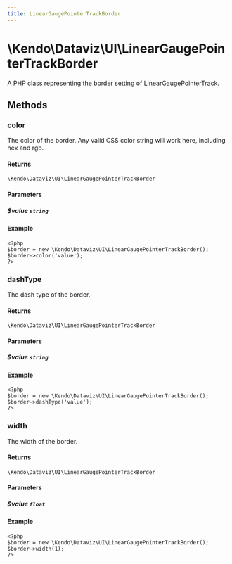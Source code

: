 ```yaml
---
title: LinearGaugePointerTrackBorder
---
```


# \Kendo\Dataviz\UI\LinearGaugePointerTrackBorder

A PHP class representing the border setting of LinearGaugePointerTrack.


## Methods

### color
The color of the border. Any valid CSS color string will work here, including hex and rgb.

#### Returns
`\Kendo\Dataviz\UI\LinearGaugePointerTrackBorder`

#### Parameters

##### $value `string`



#### Example 
    <?php
    $border = new \Kendo\Dataviz\UI\LinearGaugePointerTrackBorder();
    $border->color('value');
    ?>

### dashType
The dash type of the border.

#### Returns
`\Kendo\Dataviz\UI\LinearGaugePointerTrackBorder`

#### Parameters

##### $value `string`



#### Example 
    <?php
    $border = new \Kendo\Dataviz\UI\LinearGaugePointerTrackBorder();
    $border->dashType('value');
    ?>

### width
The width of the border.

#### Returns
`\Kendo\Dataviz\UI\LinearGaugePointerTrackBorder`

#### Parameters

##### $value `float`



#### Example 
    <?php
    $border = new \Kendo\Dataviz\UI\LinearGaugePointerTrackBorder();
    $border->width(1);
    ?>

